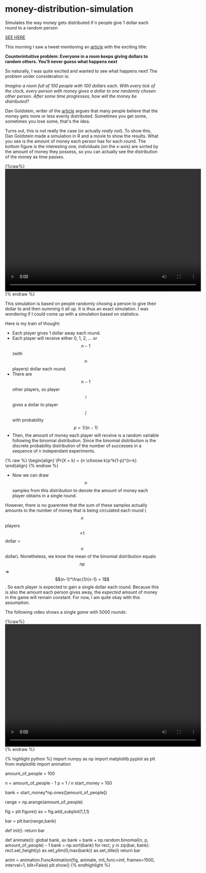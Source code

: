 # money-distribution-simulation
Simulates the way money gets distributed if n people give 1 dollar each round to a random person


[SEE HERE][2]

This morning I saw a tweet mentioning an [article][1] with the exciting title:

**Counterintuitive problem: Everyone in a room keeps giving dollars to random others. You’ll never guess what happens next**

So naturally, I was quite excited and wanted to see what happens next! The problem under consideration is:

*Imagine a room full of 100 people with 100 dollars each. With every tick of the clock, every person with money gives a dollar to one randomly chosen other person. After some time progresses, how will the money be distributed?*

Dan Goldstein, writer of the [article][1] argues that many people believe that the money gets more or less evenly distributed. Sometimes you get some, sometimes you lose some, that's the idea.

Turns out, this is not really the case (or actually *really not*). To show this, Dan Goldstein made a simulation in R and a movie to show the results. What you see is the amount of money each person has for each round. The bottom figure is the interesting one, individuals (on the x-axis) are sorted by the amount of money they possess, so you can actually see the distribution of the money as time passes.

{%raw%}
<video width="640" height="400" controls preload> 
    <source src="http://www.decisionsciencenews.com/wp-content/uploads/2017/06/dollar_stacked2.mp4?_=1"></source> 
</video>
{% endraw %}

This simulation is based on people randomly chosing a person to give their dollar to and then summing it all up. It is thus an exact simulation. I was wondering if I could come up with a simulation based on statistics.

Here is my train of thought:

- Each player gives 1 dollar away each round.
- Each player will receive either 0, 1, 2, ... or $$n - 1$$ (with $$n$$ players) dollar each round.
- There are $$n - 1$$ other players, so player $$i$$ gives a dollar to player $$j$$ with probability $$p = 1/(n-1)$$
- Then, the amount of money each player will receive is a random variable following the binomial distribution. Since the binomial distribution is the discrete probability distribution of the number of successes in a sequence of n independant experiments.

{% raw %}
\begin{align}
	\Pr(X = k) = {n \choose k}p^k(1-p)^{n-k}
\end{align}
{% endraw %}

- Now we can draw $$n$$ samples from this distribution to denote the amount of money each player obtains in a single round.

However, there is no guarentee that the sum of these samples actually amounts to the number of money that is being circulated each round ($$n$$ players $$\times 1$$ dollar = $$n$$ dollar). 
Nonetheless, we know the mean of the binomial distribution equals $$np$$ => $$(n-1)*\frac{1}{n-1} = 1$$. So each player is expected to gain a single dollar each round. Because this is also the amount each person gives away, the *expected* amount of money in the game will remain constant. For now, I am quite okay with this assumption.

The following video shows a single *game* with 5000 *rounds*:

{%raw%}
<video width="640" height="400" controls preload> 
    <source src="/assets/videos/money.mp4"></source> 
</video>
{% endraw %}


{% highlight python %}
import numpy as np
import matplotlib.pyplot as plt
from matplotlib import animation

amount_of_people = 100

n = amount_of_people - 1
p = 1 / n
start_money = 100

bank = start_money*np.ones([amount_of_people])

range = np.arange(amount_of_people)

fig = plt.figure()
ax = fig.add_subplot(1,1,1)

bar = plt.bar(range,bank)

def init():
    return bar

def animate(i):
    global bank, ax
    bank = bank + np.random.binomial(n, p, amount_of_people) - 1
    bank = np.sort(bank)
    for rect, y in zip(bar, bank):
        rect.set_height(y)
    ax.set_ylim(0,max(bank))
    ax.set_title(i)
    return bar

anim = animation.FuncAnimation(fig, animate, init_func=init,
                               frames=1500, interval=1, blit=False)
plt.show()
{% endhighlight %}






[1]:http://www.decisionsciencenews.com/2017/06/19/counterintuitive-problem-everyone-room-keeps-giving-dollars-random-others-youll-never-guess-happens-next/
[2]:https://lucasvw.github.io/main/2017/06/22/money.html
